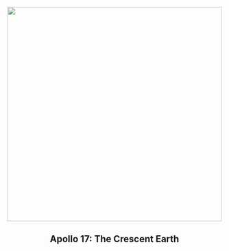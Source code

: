 
<p align="center"><img src="https://apod.nasa.gov/apod/image/2305/AS17-152-23420_Ord1024c.jpg" width="500" height="500"></p>
<h2 align="center"> Apollo 17: The Crescent Earth </h2>
